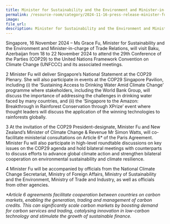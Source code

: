 ```yaml
---  
title: Minister for Sustainability and the Environment and Minister-in-charge of Trade Relations Ms Grace Fu to Attend the 29th United Nations Climate Change Conference
permalink: /resource-room/category/2024-11-16-press-release-minister-fu-to-attend-COP29
image:  
file_url:  
description: Minister for Sustainability and the Environment and Minister-in-charge of Trade Relations Ms Grace Fu to Attend the 29th United Nations Climate Change Conference
--- 
```


Singapore, 16 November 2024 – Ms Grace Fu, Minister for Sustainability and the Environment and Minister-in-charge of Trade Relations, will visit Baku, Azerbaijan from 18 to 22 November 2024 to attend the 29th Conference of the Parties (COP29) to the United Nations Framework Convention on Climate Change (UNFCCC) and its associated meetings.

2 Minister Fu will deliver Singapore’s National Statement at the COP29 Plenary. She will also participate in events at the COP29 Singapore Pavilion, including (i) the ‘Sustaining Access to Drinking Water Amid Climate Change’ programme where stakeholders, including the World Bank Group, will discuss the importance of addressing the challenges in drinking water faced by many countries, and (ii) the ‘Singapore to the Amazon: Breakthrough in Rainforest Conservation through XPrize’ event where thought leaders will discuss the application of the winning technologies to rainforests globally.

3 At the invitation of the COP29 President-designate, Minister Fu and New Zealand’s Minister of Climate Change & Revenue Mr Simon Watts, will co-facilitate ministerial consultations on Article 6* of the Paris Agreement. Minister Fu will also participate in high-level roundtable discussions on key issues on the COP29 agenda and hold bilateral meetings with counterparts to discuss efforts to advance global climate action and strengthen bilateral cooperation on environmental sustainability and climate resilience.

4 Minister Fu will be accompanied by officials from the National Climate Change Secretariat, Ministry of Foreign Affairs, Ministry of Sustainability and the Environment, Ministry of Trade and Industry, as well as officials from other agencies.

_*Article 6 agreements facilitate cooperation between countries on carbon markets, enabling the generation, trading and management of carbon credits. This can significantly scale carbon markets by boosting demand for carbon services and trading, catalysing innovation in low-carbon technology and stimulate the growth of sustainable finance._
